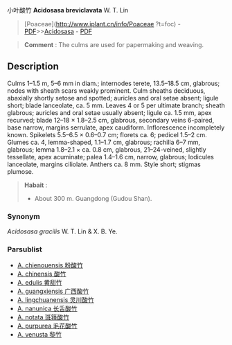 小叶酸竹 **Acidosasa breviclavata** W. T. Lin

> [Poaceae](http://www.iplant.cn/info/Poaceae ?t=foc) - [PDF](http://iplant.cn/foc/pdf/Poaceae.pdf)>>[Acidosasa](Acidosasa-酸竹属.md) - [PDF](http://www.iplant.cn/foc/pdf/Acidosasa.pdf)

> **Comment** : 
> The culms are used for papermaking and weaving.

## Description

Culms 1–1.5 m, 5–6 mm in diam.; internodes terete, 13.5–18.5 cm, glabrous; nodes with sheath scars weakly prominent. Culm sheaths deciduous, abaxially shortly setose and spotted; auricles and oral setae absent; ligule short; blade lanceolate, ca. 5 mm. Leaves 4 or 5 per ultimate branch; sheath glabrous; auricles and oral setae usually absent; ligule ca. 1.5 mm, apex recurved; blade 12–18 × 1.8–2.5 cm, glabrous, secondary veins 6-paired, base narrow, margins serrulate, apex caudiform. Inflorescence incompletely known. Spikelets 5.5–6.5 × 0.6–0.7 cm; florets ca. 6; pedicel 1.5–2 cm. Glumes ca. 4, lemma-shaped, 1.1–1.7 cm, glabrous; rachilla 6–7 mm, glabrous; lemma 1.8–2.1 × ca. 0.8 cm, glabrous, 21–24-veined, slightly tessellate, apex acuminate; palea 1.4–1.6 cm, narrow, glabrous; lodicules lanceolate, margins ciliolate. Anthers ca. 8 mm. Style short; stigmas plumose.

> **Habait** : 
>* About 300 m. Guangdong (Gudou Shan).

### Synonym
*Acidosasa gracilis* W. T. Lin & X. B. Ye.

### Parsublist

* [A.  chienouensis  粉酸竹](Acidosasa-chienouensis-粉酸竹.md)
* [A.  chinensis  酸竹](Acidosasa-chinensis-酸竹.md)
* [A.  edulis  黄甜竹](Acidosasa-edulis-黄甜竹.md)
* [A.  guangxiensis  广西酸竹](Acidosasa-guangxiensis-广西酸竹.md)
* [A.  lingchuanensis  灵川酸竹](Acidosasa-lingchuanensis-灵川酸竹.md)
* [A.  nanunica  长舌酸竹](Acidosasa-nanunica-长舌酸竹.md)
* [A.  notata  斑箨酸竹](Acidosasa-notata-斑箨酸竹.md)
* [A.  purpurea  毛花酸竹](Acidosasa-purpurea-毛花酸竹.md)
* [A.  venusta  黎竹](Acidosasa-venusta-黎竹.md)
